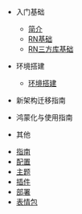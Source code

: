 <!-- _sidebar.md -->
- 入门基础

    - [简介](zh-cn/README.md)
    - [RN基础](zh-cn/base.md)
    - [RN三方库基础](zh-cn/third-party.md)

- 环境搭建
    - [环境搭建](zh-cn/environment)

- 新架构迁移指南
- 鸿蒙化与使用指南
- 其他


* [指南](contents/guide)
* [配置](contents/configure)
* [主题](contents/themes)
* [插件](contents/plugins)
* [部署](contents/production)
* [表情包](contents/emoji)


